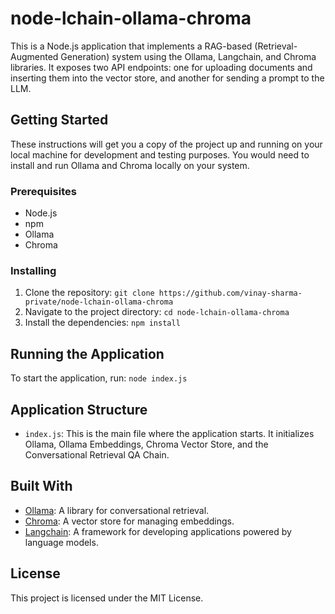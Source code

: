 # node-lchain-ollama-chroma
This is a Node.js application that implements a RAG-based (Retrieval-Augmented Generation) system using the Ollama, Langchain, and Chroma libraries. It exposes two API endpoints: one for uploading documents and inserting them into the vector store, and another for sending a prompt to the LLM.

## Getting Started

These instructions will get you a copy of the project up and running on your local machine for development and testing purposes. You would need to install and run Ollama and Chroma locally on your system.

### Prerequisites

- Node.js
- npm
- Ollama
- Chroma

### Installing

1. Clone the repository: `git clone https://github.com/vinay-sharma-private/node-lchain-ollama-chroma`
2. Navigate to the project directory: `cd node-lchain-ollama-chroma`
3. Install the dependencies: `npm install`

## Running the Application

To start the application, run: `node index.js`

## Application Structure

- `index.js`: This is the main file where the application starts. It initializes Ollama, Ollama Embeddings, Chroma Vector Store, and the Conversational Retrieval QA Chain.

## Built With

- [Ollama](https://ollama.ai/): A library for conversational retrieval.
- [Chroma](https://docs.trychroma.com/getting-started): A vector store for managing embeddings.
- [Langchain](https://www.langchain.com/): A framework for developing applications powered by language models.

## License

This project is licensed under the MIT License.